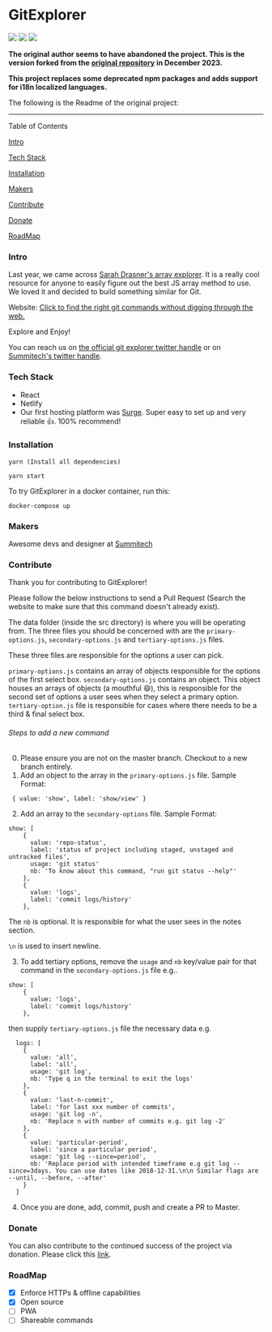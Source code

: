 # GitExplorer

![](https://img.shields.io/badge/author-Gaozih-%2366ccff)
![](https://img.shields.io/github/license/Gzh0821/g_zh_gitexplorer)
![](https://img.shields.io/github/stars/Gzh0821/g_zh_gitexplorer)

**The original author seems to have abandoned the project. This is the version forked from the [original repository](https://github.com/summitech/gitexplorer/) in December 2023.**

**This project replaces some deprecated npm packages and adds support for i18n localized languages.**

The following is the Readme of the original project:

---



Table of Contents

[Intro](https://github.com/summitech/gitexplorer/blob/master/README.md#intro)

[Tech Stack](https://github.com/summitech/gitexplorer/blob/master/README.md#tech-stack)

[Installation](https://github.com/summitech/gitexplorer/blob/master/README.md#installation)

[Makers](https://github.com/summitech/gitexplorer/blob/master/README.md#makers)

[Contribute](https://github.com/summitech/gitexplorer/blob/master/README.md#contribute)

[Donate](https://github.com/summitech/gitexplorer/blob/master/README.md#donate)

[RoadMap](https://github.com/summitech/gitexplorer/blob/master/README.md#roadmap)

### Intro

Last year, we came across [Sarah Drasner&#39;s array explorer](https://github.com/sdras/array-explorer). It is a really cool resource for anyone to easily figure out the best JS array method to use. We loved it and decided to build something similar for Git.

Website: [Click to find the right git commands without digging through the web.](https://gitexplorer.com)

Explore and Enjoy!

You can reach us on [the official git explorer twitter handle](https://twitter.com/gitexplorer) or on [Summitech&#39;s twitter handle](https://twitter.com/summitechng).

### Tech Stack

- React
- Netlify
- Our first hosting platform was [Surge](https://surge.sh). Super easy to set up and very reliable 👍. 100% recommend!

### Installation

```
yarn (Install all dependencies)

yarn start
```

To try GitExplorer in a docker container, run this:

```
docker-compose up
```

### Makers

Awesome devs and designer at [Summitech](https://summitech.ng)

### Contribute

Thank you for contributing to GitExplorer!

Please follow the below instructions to send a Pull Request (Search the website to make sure that this command doesn't already exist).

The data folder (inside the src directory) is where you will be operating from. The three files you should be concerned with are the `primary-options.js`, `secondary-options.js` and `tertiary-options.js` files.

These three files are responsible for the options a user can pick.

`primary-options.js` contains an array of objects responsible for the options of the first select box.
`secondary-options.js` contains an object. This object houses an arrays of objects (a mouthful 😄), this is responsible for the second set of options a user sees when they select a primary option.
`tertiary-option.js` file is responsible for cases where there needs to be a third & final select box.

###### Steps to add a new command

0. Please ensure you are not on the master branch. Checkout to a new branch entirely.
1. Add an object to the array in the `primary-options.js` file. Sample Format:

```
 { value: 'show', label: 'show/view' }
```

2. Add an array to the `secondary-options` file. Sample Format:

```
show: [
    {
      value: 'repo-status',
      label: 'status of project including staged, unstaged and untracked files',
      usage: 'git status'
      nb: 'To know about this command, "run git status --help"'
    },
    {
      value: 'logs',
      label: 'commit logs/history'
    },
```

  The `nb` is optional. It is responsible for what the user sees in the notes section.

  `\n` is used to insert newline.

3. To add tertiary options, remove the `usage` and `nb` key/value pair for that command in the `secondary-options.js` file e.g..

```
show: [
    {
      value: 'logs',
      label: 'commit logs/history'
    },
```

  then supply `tertiary-options.js` file the necessary data e.g.

```
  logs: [
    {
      value: 'all',
      label: 'all',
      usage: 'git log',
      nb: 'Type q in the terminal to exit the logs'
    },
    {
      value: 'last-n-commit',
      label: 'for last xxx number of commits',
      usage: 'git log -n',
      nb: 'Replace n with number of commits e.g. git log -2'
    },
    {
      value: 'particular-period',
      label: 'since a particular period',
      usage: 'git log --since=period',
      nb: 'Replace period with intended timeframe e.g git log --since=3days. You can use dates like 2018-12-31.\n\n Similar flags are --until, --before, --after'
    }
  ]
```

4. Once you are done, add, commit, push and create a PR to Master.

### Donate

 You can also contribute to the continued success of the project via donation. Please click this [link](https://rave.flutterwave.com/donate/bavfmdlomzs2).

### RoadMap

- [X] Enforce HTTPs & offline capabilities
- [X] Open source
- [ ] PWA
- [ ] Shareable commands
